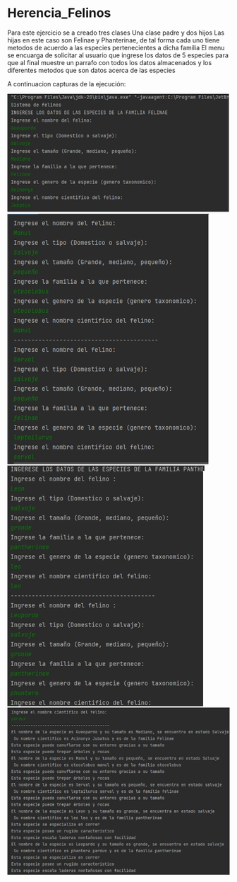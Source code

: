 # Herencia_Felinos
Para este ejercicio se a creado tres clases 
Una clase padre y dos hijos
Las hijas en este caso son Felinae y Phanterinae, de tal forma cada uno tiene metodos de acuerdo a las
especies pertenecientes a dicha familia
El menu se encuarga de solicitar al usuario que ingrese los datos de 5 especies
para que al final muestre un parrafo con todos los datos almacenados y los diferentes metodos que son 
datos acerca de las especies 

A continuacion capturas de la ejecución: 

![Image Text](https://github.com/Ruizerick26/Herencia_Felinos/blob/master/assets/captura1.jpg)
![Image Text](https://github.com/Ruizerick26/Herencia_Felinos/blob/master/assets/captura2.jpg)
![Image Text](https://github.com/Ruizerick26/Herencia_Felinos/blob/master/assets/captura3.jpg)
![Image Text](https://github.com/Ruizerick26/Herencia_Felinos/blob/master/assets/captura4.jpg)
